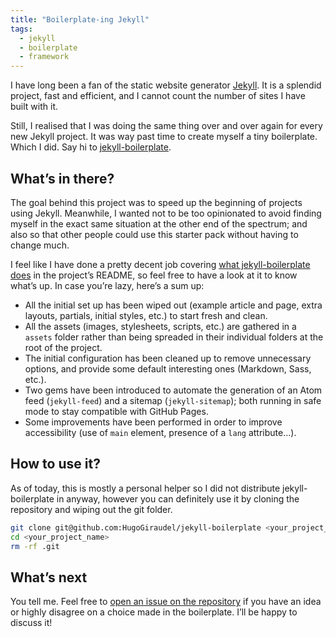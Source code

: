```yaml
---
title: "Boilerplate-ing Jekyll"
tags:
  - jekyll
  - boilerplate
  - framework
---
```


I have long been a fan of the static website generator [Jekyll](https://jekyllrb.com/). It is a splendid project, fast and efficient, and I cannot count the number of sites I have built with it. 

Still, I realised that I was doing the same thing over and over again for every new Jekyll project. It was way past time to create myself a tiny boilerplate. Which I did. Say hi to [jekyll-boilerplate](https://github.com/HugoGiraudel/jekyll-boilerplate).

## What’s in there?

The goal behind this project was to speed up the beginning of projects using Jekyll. Meanwhile, I wanted not to be too opinionated to avoid finding myself in the exact same situation at the other end of the spectrum; and also so that other people could use this starter pack without having to change much.

I feel like I have done a pretty decent job covering [what jekyll-boilerplate does](https://github.com/HugoGiraudel/jekyll-boilerplate) in the project’s README, so feel free to have a look at it to know what’s up. In case you’re lazy, here’s a sum up:

* All the initial set up has been wiped out (example article and page, extra layouts, partials, initial styles, etc.) to start fresh and clean.
* All the assets (images, stylesheets, scripts, etc.) are gathered in a `assets` folder rather than being spreaded in their individual folders at the root of the project.
* The initial configuration has been cleaned up to remove unnecessary options, and provide some default interesting ones (Markdown, Sass, etc.).
* Two gems have been introduced to automate the generation of an Atom feed (`jekyll-feed`) and a sitemap (`jekyll-sitemap`); both running in safe mode to stay compatible with GitHub Pages.
* Some improvements have been performed in order to improve accessibility (use of `main` element, presence of a `lang` attribute…).

## How to use it?

As of today, this is mostly a personal helper so I did not distribute jekyll-boilerplate in anyway, however you can definitely use it by cloning the repository and wiping out the git folder.

```bash
git clone git@github.com:HugoGiraudel/jekyll-boilerplate <your_project_name>
cd <your_project_name>
rm -rf .git
```

## What’s next

You tell me. Feel free to [open an issue on the repository](https://github.com/HugoGiraudel/jekyll-boilerplate/issues) if you have an idea or highly disagree on a choice made in the boilerplate. I’ll be happy to discuss it!
